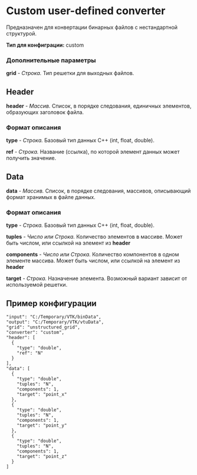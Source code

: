 # Custom user-defined converter

Предназначен для конвертации бинарных файлов с нестандартной структурой.

**Тип для конфиграции:** custom

### Дополнительные параметры

**grid** - *Строка.* Тип решетки для выходных файлов.

## Header

**header** - *Массив.* Список, в порядке следования, единичных элементов, образующих заголовок файла.

### Формат описания

**type** - *Строка.* Базовый тип данных C++ (int, float, double).

**ref** - *Строка.* Название (ссылка), по которой элемент данных может получить значение.

## Data

**data** - *Массив.* Список, в порядке следования, массивов, описывающий формат хранимых в файле данных.

### Формат описания

**type** - *Строка.* Базовый тип данных C++ (int, float, double).

**tuples** - *Число или Строка.* Количество элементов в массиве. Может быть числом, или ссылкой на элемент из **header**

**components** - *Число или Строка.* Количество компонентов в одном элементе массива. Может быть числом, или ссылкой на элемент из **header**

**target** - *Строка.* Назначение элемента. Возможный вариант зависит от используемой решетки.

## Пример конфигурации

    "input": "C:/Temporary/VTK/binData",
    "output": "C:/Temporary/VTK/vtuData",
    "grid": "unstructured_grid",
    "converter": "custom",
    "header": [
      {
        "type": "double",
        "ref": "N"
      }
    ],
    "data": [
      {
        "type": "double",
        "tuples": "N",
        "components": 1,
        "target": "point_x"
      },
      {
        "type": "double",
        "tuples": "N",
        "components": 1,
        "target": "point_y"
      },
      {
        "type": "double",
        "tuples": "N",
        "components": 1,
        "target": "point_z"
      }
    ]